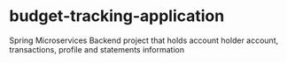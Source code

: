 # budget-tracking-application
Spring Microservices Backend project that holds account holder account, transactions, profile and statements information

